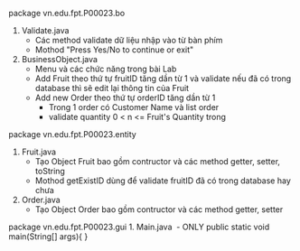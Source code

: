 package vn.edu.fpt.P00023.bo
  1. Validate.java
      - Các method validate dữ liệu nhập vào từ bàn phím
      - Mothod "Press Yes/No to continue or exit"
  2. BusinessObject.java
      - Menu và các chức năng trong bài Lab 
      - Add Fruit theo thứ tự fruitID tăng dần từ 1 và validate nếu đã có trong database thì sẽ edit lại thông tin của Fruit 
      - Add new Order theo thứ tự orderID tăng dần từ 1
        + Trong 1 order có Customer Name và list order 
        + validate quantity 0 < n <= Fruit's Quantity trong 
        
package vn.edu.fpt.P00023.entity 
  1. Fruit.java 
      - Tạo Object Fruit bao gồm contructor và các method getter, setter, toString 
      - Mothod getExistID dùng để validate fruitID đã có trong database hay chưa 
  2. Order.java 
      - Tạo Object Order bao gồm contructor và các method getter, setter

package vn.edu.fpt.P00023.gui
  1. Main.java 
      - ONLY public static void main(String[] args){ }
